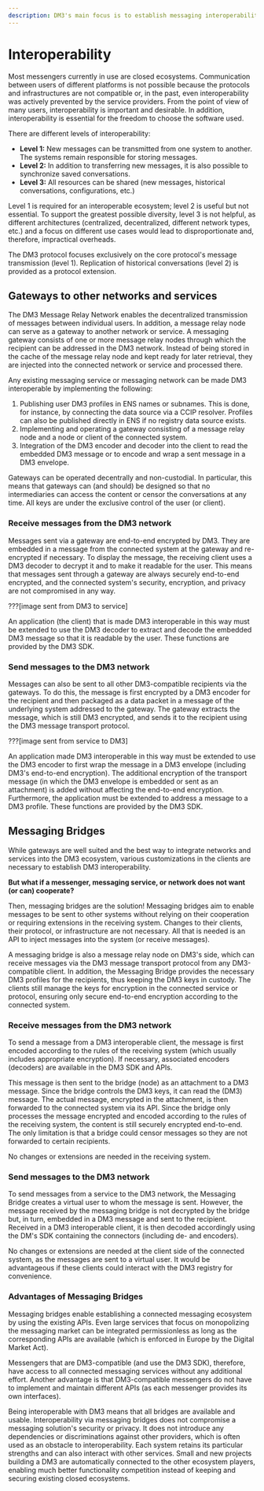 ```yaml
---
description: DM3's main focus is to establish messaging interoperability
---
```


# Interoperability

Most messengers currently in use are closed ecosystems. Communication between users of different platforms is not possible because the protocols and infrastructures are not compatible or, in the past, even interoperability was actively prevented by the service providers. From the point of view of many users, interoperability is important and desirable. In addition, interoperability is essential for the freedom to choose the software used.

There are different levels of interoperability:

* **Level 1:** New messages can be transmitted from one system to another. The systems remain responsible for storing messages.
* **Level 2:** In addition to transferring new messages, it is also possible to synchronize saved conversations.
* **Level 3:** All resources can be shared (new messages, historical conversations, configurations, etc.)

Level 1 is required for an interoperable ecosystem; level 2 is useful but not essential. To support the greatest possible diversity, level 3 is not helpful, as different architectures (centralized, decentralized, different network types, etc.) and a focus on different use cases would lead to disproportionate and, therefore, impractical overheads.

The DM3 protocol focuses exclusively on the core protocol's message transmission (level 1). Replication of historical conversations (level 2) is provided as a protocol extension.

## **Gateways to other networks and services**

The DM3 Message Relay Network enables the decentralized transmission of messages between individual users. In addition, a message relay node can serve as a gateway to another network or service. A messaging gateway consists of one or more message relay nodes through which the recipient can be addressed in the DM3 network. Instead of being stored in the cache of the message relay node and kept ready for later retrieval, they are injected into the connected network or service and processed there.

Any existing messaging service or messaging network can be made DM3 interoperable by implementing the following:

1. Publishing user DM3 profiles in ENS names or subnames. This is done, for instance, by connecting the data source via a CCIP resolver. Profiles can also be published directly in ENS if no registry data source exists.
2. Implementing and operating a gateway consisting of a message relay node and a node or client of the connected system.
3. Integration of the DM3 encoder and decoder into the client to read the embedded DM3 message or to encode and wrap a sent message in a DM3 envelope.

Gateways can be operated decentrally and non-custodial. In particular, this means that gateways can (and should) be designed so that no intermediaries can access the content or censor the conversations at any time. All keys are under the exclusive control of the user (or client).

### **Receive messages from the DM3 network**

Messages sent via a gateway are end-to-end encrypted by DM3. They are embedded in a message from the connected system at the gateway and re-encrypted if necessary. To display the message, the receiving client uses a DM3 decoder to decrypt it and to make it readable for the user. This means that messages sent through a gateway are always securely end-to-end encrypted, and the connected system's security, encryption, and privacy are not compromised in any way.

???\[image sent from DM3 to service]

An application (the client) that is made DM3 interoperable in this way must be extended to use the DM3 decoder to extract and decode the embedded DM3 message so that it is readable by the user. These functions are provided by the DM3 SDK.

### **Send messages to the DM3 network**

Messages can also be sent to all other DM3-compatible recipients via the gateways. To do this, the message is first encrypted by a DM3 encoder for the recipient and then packaged as a data packet in a message of the underlying system addressed to the gateway. The gateway extracts the message, which is still DM3 encrypted, and sends it to the recipient using the DM3 message transport protocol.

???\[image sent from service to DM3]

An application made DM3 interoperable in this way must be extended to use the DM3 encoder to first wrap the message in a DM3 envelope (including DM3's end-to-end encryption). The additional encryption of the transport message (in which the DM3 envelope is embedded or sent as an attachment) is added without affecting the end-to-end encryption.\
Furthermore, the application must be extended to address a message to a DM3 profile. These functions are provided by the DM3 SDK.

## **Messaging Bridges**

While gateways are well suited and the best way to integrate networks and services into the DM3 ecosystem, various customizations in the clients are necessary to establish DM3 interoperability.&#x20;

**But what if a messenger, messaging service, or network does not want (or can) cooperate?**&#x20;

Then, messaging bridges are the solution! Messaging bridges aim to enable messages to be sent to other systems without relying on their cooperation or requiring extensions in the receiving system. Changes to their clients, their protocol, or infrastructure are not necessary. All that is needed is an API to inject messages into the system (or receive messages).&#x20;

A messaging bridge is also a message relay node on DM3's side, which can receive messages via the DM3 message transport protocol from any DM3-compatible client. In addition, the Messaging Bridge provides the necessary DM3 profiles for the recipients, thus keeping the DM3 keys in custody. The clients still manage the keys for encryption in the connected service or protocol, ensuring only secure end-to-end encryption according to the connected system.

### **Receive messages from the DM3 network**

To send a message from a DM3 interoperable client, the message is first encoded according to the rules of the receiving system (which usually includes appropriate encryption). If necessary, associated encoders (decoders) are available in the DM3 SDK and APIs.&#x20;

This message is then sent to the bridge (node) as an attachment to a DM3 message. Since the bridge controls the DM3 keys, it can read the (DM3) message. The actual message, encrypted in the attachment, is then forwarded to the connected system via its API. Since the bridge only processes the message encrypted and encoded according to the rules of the receiving system, the content is still securely encrypted end-to-end. The only limitation is that a bridge could censor messages so they are not forwarded to certain recipients.

No changes or extensions are needed in the receiving system.

### **Send messages to the DM3 network**

To send messages from a service to the DM3 network, the Messaging Bridge creates a virtual user to whom the message is sent. However, the message received by the messaging bridge is not decrypted by the bridge but, in turn, embedded in a DM3 message and sent to the recipient. Received in a DM3 interoperable client, it is then decoded accordingly using the DM's SDK containing the connectors (including de- and encoders).

No changes or extensions are needed at the client side of the connected system, as the messages are sent to a virtual user. It would be advantageous if these clients could interact with the DM3 registry for convenience.

### Advantages of Messaging Bridges

Messaging bridges enable establishing a connected messaging ecosystem by using the existing APIs. Even large services that focus on monopolizing the messaging market can be integrated permissionless as long as the corresponding APIs are available (which is enforced in Europe by the Digital Market Act).

Messengers that are DM3-compatible (and use the DM3 SDK), therefore, have access to all connected messaging services without any additional effort. Another advantage is that DM3-compatible messengers do not have to implement and maintain different APIs (as each messenger provides its own interfaces).&#x20;

Being interoperable with DM3 means that all bridges are available and usable. Interoperability via messaging bridges does not compromise a messaging solution's security or privacy. It does not introduce any dependencies or discriminations against other providers, which is often used as an obstacle to interoperability. Each system retains its particular strengths and can also interact with other services. Small and new projects building a DM3 are automatically connected to the other ecosystem players, enabling much better functionality competition instead of keeping and securing existing closed ecosystems.&#x20;
